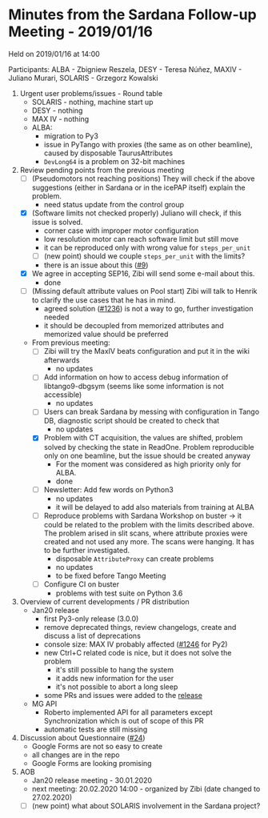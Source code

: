 # Minutes from the Sardana Follow-up Meeting - 2019/01/16

Held on 2019/01/16 at 14:00

Participants: ALBA - Zbigniew Reszela, DESY - Teresa Núñez, MAXIV - Juliano Murari, SOLARIS - Grzegorz Kowalski

1. Urgent user problems/issues - Round table
    - SOLARIS - nothing, machine start up
    - DESY - nothing
    - MAX IV - nothing
    - ALBA:
        - migration to Py3
        - issue in PyTango with proxies (the same as on other beamline), caused by disposable TaurusAttributes
        - `DevLong64` is a problem on 32-bit machines
2. Review pending points from the previous meeting
    - [ ] (Pseudomotors not reaching positions) They will check if the above suggestions (either in Sardana or in the icePAP itself) explain the problem.
        - need status update from the control group
    - [X] (Software limits not checked properly) Juliano will check, if this issue is solved.
        - corner case with improper motor configuration
        - low resolution motor can reach software limit but still move
        - it can be reproduced only with wrong value for `steps_per_unit`
        - [ ] (new point) should we couple `steps_per_unit` with the limits?
        - there is an issue about this ([#9](https://github.com/sardana-org/sardana/issues/9))
    - [X] We agree in accepting SEP16, Zibi will send some e-mail about this.
        - done
    - [ ] (Missing default attribute values on Pool start) Zibi will talk to Henrik to clarify the use cases that he has in mind.
        - agreed solution ([#1236](https://github.com/sardana-org/sardana/pull/1236)) is not a way to go, further investigation needed
        - it should be decoupled from memorized attributes and memorized value should be preferred
    - From previous meeting:
        - [ ] Zibi will try the MaxIV beats configuration and put it in the wiki afterwards
            - no updates
        - [ ] Add information on how to access debug information of libtango9-dbgsym (seems like some information is not accessible)
            - no updates
        - [ ] Users can break Sardana by messing with configuration in Tango DB, diagnostic script should be created to check that
            - no updates
        - [X] Problem with CT acquisition, the values are shifted, problem solved by checking the state in ReadOne. Problem reproducible only on one beamline, but the issue should be created anyway
            - For the moment was considered as high priority only for ALBA.
            - done
        - [ ] Newsletter: Add few words on Python3
            - no updates
            - it will be delayed to add also materials from training at ALBA
        - [ ] Reproduce problems with Sardana Workshop on buster -> it could be related to the problem with the limits described above. The problem arised in slit scans, where attribute proxies were created and not used any more. The scans were hanging. It has to be further investigated.
            - disposable `AttributeProxy` can create problems
            - no updates
            - to be fixed before Tango Meeting
        - [ ] Configure CI on buster
            - problems with test suite on Python 3.6
3. Overview of current developments / PR distribution
    - Jan20 release
        - first Py3-only release (3.0.0)
        - remove deprecated things, review changelogs, create and discuss a list of deprecations
        - console size: MAX IV probably affected ([#1246](https://github.com/sardana-org/sardana/pull/1246) for Py2)
        - new Ctrl+C related code is nice, but it does not solve the problem
            - it's still possible to hang the system
            - it adds new information for the user
            - it's not possible to abort a long sleep
        - some PRs and issues were added to the [release](https://github.com/sardana-org/sardana/milestone/7)
    - MG API
        - Roberto implemented API for all parameters except Synchronization which is out of scope of this PR
        - automatic tests are still missing
4. Discussion about Questionnaire ([#24](https://github.com/sardana-org/sardana-followup/issues/24))
    - Google Forms are not so easy to create
    - all changes are in the repo
    - Google Forms are looking promising
5. AOB
    - Jan20 release meeting - 30.01.2020
    - next meeting: 20.02.2020 14:00 - organized by Zibi (date changed to 27.02.2020)
    - [ ] (new point) what about SOLARIS involvement in the Sardana project?
